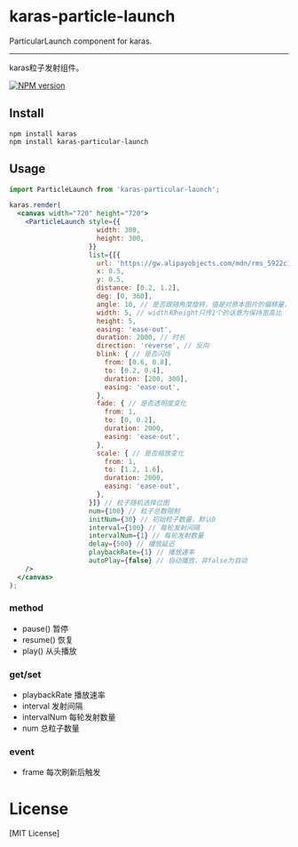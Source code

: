 # karas-particle-launch
ParticularLaunch component for karas.

---
karas粒子发射组件。

[![NPM version](https://img.shields.io/npm/v/karas-particle-launch.svg)](https://npmjs.org/package/karas-particle-launch)

## Install
```
npm install karas
npm install karas-particular-launch
```

## Usage

```jsx
import ParticleLaunch from 'karas-particular-launch';

karas.render(
  <canvas width="720" height="720">
    <ParticleLaunch style={{
                      width: 300,
                      height: 300,
                    }}
                    list={[{
                      url: 'https://gw.alipayobjects.com/mdn/rms_5922c1/afts/img/A*lW6mQ46eA0MAAAAAAAAAAAAAARQnAQ',
                      x: 0.5,
                      y: 0.5,
                      distance: [0.2, 1.2],
                      deg: [0, 360],
                      angle: 10, // 是否跟随角度旋转，值是对原本图片的偏移量，可以为0
                      width: 5, // width和height只传1个的话意为保持宽高比
                      height: 5,
                      easing: 'ease-out',
                      duration: 2000, // 时长
                      direction: 'reverse', // 反向
                      blink: { // 是否闪烁
                        from: [0.6, 0.8],
                        to: [0.2, 0.4],
                        duration: [200, 300],
                        easing: 'ease-out',
                      },
                      fade: { // 是否透明度变化
                        from: 1,
                        to: [0, 0.2],
                        duration: 2000,
                        easing: 'ease-out',
                      },
                      scale: { // 是否缩放变化
                        from: 1,
                        to: [1.2, 1.6],
                        duration: 2000,
                        easing: 'ease-out',
                      },
                    }]} // 粒子随机选择位图
                    num={100} // 粒子总数限制
                    initNum={30} // 初始粒子数量，默认0
                    interval={100} // 每轮发射间隔
                    intervalNum={1} // 每轮发射数量
                    delay={500} // 播放延迟
                    playbackRate={1} // 播放速率
                    autoPlay={false} // 自动播放，非false为自动
    />
  </canvas>
);
```

### method
* pause() 暂停
* resume() 恢复
* play() 从头播放

### get/set
* playbackRate 播放速率
* interval 发射间隔
* intervalNum 每轮发射数量
* num 总粒子数量

### event
* frame 每次刷新后触发

# License
[MIT License]
